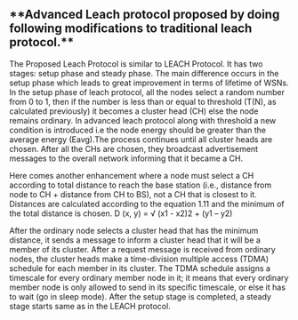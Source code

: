 <h2>**Advanced Leach protocol proposed by doing following modifications to traditional leach protocol.**</h2>

The Proposed Leach Protocol is similar to LEACH Protocol. It has two stages: setup phase and steady phase. The main difference occurs in the setup phase which leads to great  improvement in terms of lifetime of WSNs. In the setup phase of leach protocol, all the nodes select a random number from 0 to 1, then if the number is  less than or equal to threshold (T(N), as calculated previously) it becomes a cluster head (CH) else the node  remains ordinary. In advanced leach protocol along with threshold a new condition is introduced i.e the node energy should be greater than the average energy (Eavg).The process continues until all cluster heads are chosen. After all the  CHs are chosen, they broadcast advertisement messages to the overall network informing that it became a CH. 


Here comes another enhancement where a node must select a CH according to total distance  to reach the base station (i.e., distance from node to CH + distance from CH to BS), not a  CH that is closest to it. Distances are calculated according to the equation 1.11 and the  minimum of the total distance is chosen.
D (x, y) = √ (x1 - x2)2 + (y1 – y2)

After the ordinary node selects a cluster head that has the minimum distance, it sends a  message to inform a cluster head that it will be a member of its cluster. After a request 
message is received from ordinary nodes, the cluster heads make a time-division multiple  access (TDMA) schedule for each member in its cluster. The TDMA schedule assigns a  timescale for every ordinary member node in it; it means that every ordinary member node  is only allowed to send in its specific timescale, or else it has to wait (go in sleep mode).  After the setup stage is completed, a steady stage starts same as in the LEACH protocol.


